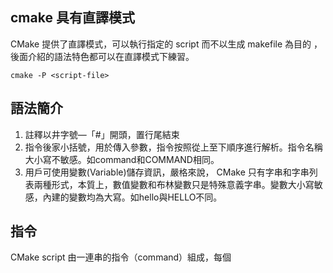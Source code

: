 ## cmake 具有直譯模式

CMake 提供了直譯模式，可以執行指定的 script 而不以生成 makefile 為目的 ，後面介紹的語法特色都可以在直譯模式下練習。

``` shell
cmake -P <script-file>
```

## 語法簡介
1. 註釋以井字號—「#」開頭，置行尾結束
2. 指令後家小括號，用於傳入參數，指令按照從上至下順序進行解析。指令名稱大小寫不敏感。如command和COMMAND相同。
3. 用戶可使用變數(Variable)儲存資訊，嚴格來說， CMake 只有字串和字串列表兩種形式，本質上，數值變數和布林變數只是特殊意義字串。變數大小寫敏感，內建的變數均為大寫。如hello與HELLO不同。

## 指令
CMake script 由一連串的指令（command）組成，每個

